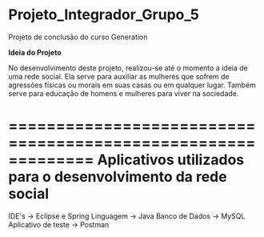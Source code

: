 # Projeto_Integrador_Grupo_5
Projeto de conclusão do curso Generation

**Ideia do Projeto**

No desenvolvimento deste projeto, realizou-se até o momento a ideia de uma rede social. 
Ela serve para auxiliar as mulheres que sofrem de agressões físicas ou morais em suas casas ou em qualquer lugar. 
Também serve para educação de homens e mulheres para viver na sociedade.

=============================================================
Aplicativos utilizados para o desenvolvimento da rede social
=============================================================
IDE's -> Eclipse e Spring
Linguagem -> Java
Banco de Dados -> MySQL
Aplicativo de teste -> Postman
